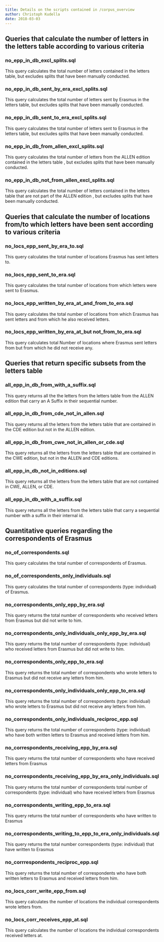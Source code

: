 ```yaml
---
title: Details on the scripts contained in /corpus_overview
author: Christoph Kudella
date: 2018-03-03
---
```

## Queries that calculate the number of letters in the letters table according to various criteria

### no_epp_in_db_excl_splits.sql
This query calculates the total number of letters contained in the letters table, but excludes splits that have been manually conducted.

### no_epp_in_db_sent_by_era_excl_splits.sql
This query calculates the total number of letters sent by Erasmus in the letters table, but excludes splits that have been manually conducted.

### no_epp_in_db_sent_to_era_excl_splits.sql
This query calculates the total number of letters sent to Erasmus in the letters table, but excludes splits that have been manually conducted.

### no_epp_in_db_from_allen_excl_splits.sql
This query calculates the total number of letters from the ALLEN edition contained in the letters table , but excludes splits that have been manually conducted.

### no_epp_in_db_not_from_allen_excl_splits.sql
This query calculates the total number of letters contained in the letters table that are not part of the ALLEN edition , but excludes splits that have been manually conducted.

## Queries that calculate the number of locations from/to which letters have been sent according to various criteria

### no_locs_epp_sent_by_era_to.sql
This query calculates the total number of locations Erasmus has sent letters to.

### no_locs_epp_sent_to_era.sql
This query calculates the total number of locations from which letters were sent to Erasmus.

### no_locs_epp_written_by_era_at_and_from_to_era.sql
This query calculates the total number of locations from which Erasmus has sent letters and from which he also received letters.

### no_locs_epp_written_by_era_at_but not_from_to_era.sql
This query calculates total Number of locations where Erasmus sent letters from but from which he did not receive any.

## Queries that return specific subsets from the letters table

### all_epp_in_db_from_with_a_suffix.sql
This query returns all the the letters from the letters table from the ALLEN edition that carry an A Suffix in their sequential number.

###  all_epp_in_db_from_cde_not_in_allen.sql
This query returns all the letters from the letters table that are contained in the CDE edition but not in the ALLEN edition.

### all_epp_in_db_from_cwe_not_in_allen_or_cde.sql
This query returns all the letters from the letters table that are contained in the CWE edition, but not in the ALLEN and CDE editions.

### all_epp_in_db_not_in_editions.sql
This query returns all the letters from the letters table that are not contained in CWE, ALLEN, or CDE.

### all_epp_in_db_with_a_suffix.sql
This query returns all the letters from the letters table that carry a sequential number with a suffix in their internal id.

## Quantitative queries regarding the correspondents of Erasmus

### no_of_correspondents.sql
This query calculates the total number of correspondents of Erasmus.

### no_of_correspondents_only_individuals.sql
This query calculates the total number of correspondents (type: individual) of Erasmus.

### no_correspondents_only_epp_by_era.sql
This query returns the total number of correspondents who received letters from Erasmus but did not write to him.

### no_correspondents_only_individuals_only_epp_by_era.sql
This query returns the total number of correspondents (type: individual) who received letters from Erasmus but did not write to him.

### no_correspondents_only_epp_to_era.sql
This query returns the total number of correspondents who wrote letters to Erasmus but did not receive any letters from him.

### no_correspondents_only_individuals_only_epp_to_era.sql
This query returns the total number of correspondents (type: individual) who wrote letters to Erasmus but did not receive any letters from him.

### no_correspondents_only_individuals_reciproc_epp.sql
This query returns the total number of correspondents (type: individual) who have both written letters to Erasmus and received letters from him.

### no_correspondents_receiving_epp_by_era.sql
This query returns the total number of correspondents who have received letters from Erasmus

### no_correspondents_receiving_epp_by_era_only_individuals.sql
This query returns the total number of correspondents total number of correspondents (type: individual) who have received letters from Erasmus

### no_correspondents_writing_epp_to_era.sql
This query returns the total number of correspondents who have written to Erasmus

### no_correspondents_writing_to_epp_to_era_only_individuals.sql
This query returns the total number correspondents (type: individual) that have written to Erasmus

### no_corrrespondents_reciproc_epp.sql
This query returns the total number of correspondents who have both written letters to Erasmus and received letters from him.

### no_locs_corr_write_epp_from.sql
This query calculates the number of locations the individual correspondents wrote letters from.

### no_locs_corr_receives_epp_at.sql
This query calculates the number of locations the individual correspondents received letters at.
